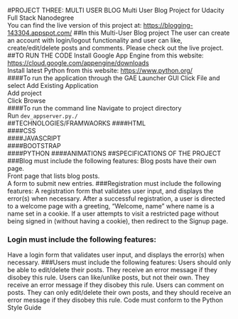 #PROJECT THREE: MULTI USER BLOG 
Multi User Blog Project for Udacity Full Stack Nanodegree<br>
You can find the live version of this project at: https://blogging-143304.appspot.com/
##In this Multi-User Blog project
The user can create an account with login/logout functionality and user can like, create/edit/delete posts and comments. Please check out the live project.
##TO RUN THE CODE
Install Google App Engine from this website: https://cloud.google.com/appengine/downloads<br>
Install latest Python from this website: https://www.python.org/<br>
####To run the application through the GAE Launcher GUI
Click File and select Add Existing Application<br>
Add project<br>
Click Browse<br>
####To run the command line
Navigate to project directory<br>
Run `dev_appserver.py./`<br>
##TECHNOLOGIES/FRAMWAORKS
####HTML<br>
####CSS<br>
####JAVASCRIPT<br>
####BOOTSTRAP<br>
####PYTHON
####ANIMATIONS
##SPECIFICATIONS OF THE PROJECT
###Blog must include the following features:
Blog posts have their own page.<br>
Front page that lists blog posts.<br>
A form to submit new entries.
###Registration must include the following features:
A registration form that validates user input, and displays the error(s) when necessary.
After a successful registration, a user is directed to a welcome page with a greeting, “Welcome, name” where name is a name set in a cookie.
If a user attempts to visit a restricted page without being signed in (without having a cookie), then redirect to the Signup page.
### Login must include the following features:
Have a login form that validates user input, and displays the error(s) when necessary.
###Users must include the following features:
Users should only be able to edit/delete their posts. They receive an error message if they disobey this rule.
Users can like/unlike posts, but not their own. They receive an error message if they disobey this rule.
Users can comment on posts. They can only edit/delete their own posts, and they should receive an error message if they disobey this rule.
Code must conform to the Python Style Guide







